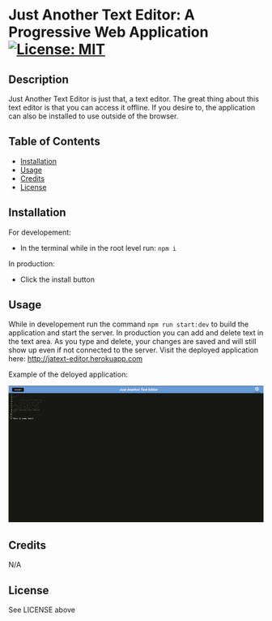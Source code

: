 # Just Another Text Editor: A Progressive Web Application [![License: MIT](https://img.shields.io/badge/License-MIT-yellow.svg)](https://opensource.org/licenses/MIT)

## Description

Just Another Text Editor is just that, a text editor. The great thing about this text editor is that you can access it offline.
If you desire to, the application can also be installed to use outside of the browser.

## Table of Contents 

- [Installation](#Installation)
- [Usage](#Usage)
- [Credits](#Credits)
- [License](#License)

## Installation

For developement:

-   In the terminal while in the root level run: `npm i`

In production:

-   Click the install button

## Usage

While in developement run the command `npm run start:dev` to build the application and start the server. In production you can add and delete text in the text area.
As you type and delete, your changes are saved and will still show up even if not connected to the server. Visit the deployed application here: http://jatext-editor.herokuapp.com

Example of the deloyed application:

![screenshot](assets/images/screenshot.png)

## Credits

N/A 


## License

See LICENSE above